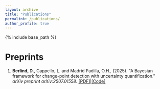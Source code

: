 ```yaml
---
layout: archive
title: "Publications"
permalink: /publications/
author_profile: true
---
```


{% include base_path %}

# Preprints

1. **Berlind, D.**, Cappello, L. and Madrid Padilla, O.H., (2025). "A Bayesian framework for change-point detection with uncertainty quantification." *arXiv preprint arXiv:2507.01558*. [[PDF]](https://arxiv.org/abs/2507.01558)|[[Code]](https://github.com/davis-berlind/BCMP25)
